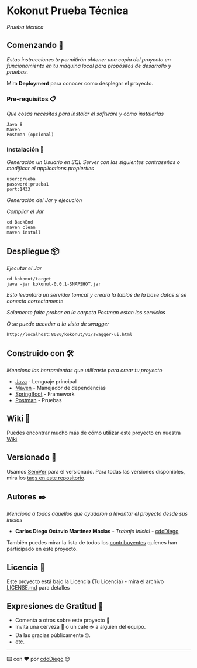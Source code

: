 # Kokonut Prueba Técnica

_Prueba técnica_

## Comenzando 🚀

_Estas instrucciones te permitirán obtener una copia del proyecto en funcionamiento en tu máquina local para propósitos de desarrollo y pruebas._

Mira **Deployment** para conocer como desplegar el proyecto.


### Pre-requisitos 📋

_Que cosas necesitas para instalar el software y como instalarlas_

```
Java 8
Maven
Postman (opcional)
```

### Instalación 🔧

_Generación un Usuario en SQL Server con las siguientes contraseñas o modificar el applications.propierties_

```
user:prueba
password:prueba1
port:1433
```

_Generación del Jar y ejecución_

_Compilar el Jar_

```
cd BackEnd
maven clean
maven install
```

## Despliegue 📦

_Ejecutar el Jar_

```
cd kokonut/target
java -jar kokonut-0.0.1-SNAPSHOT.jar
```

_Esto levantara un servidor tomcat y creara la tablas de la base datos si se conecta correctamente_

_Solamente falta probar en la carpeta Postman estan los servicios_

_O se puede acceder a la vista de swagger_

```
http://localhost:8080/kokonut/v1/swagger-ui.html
```

## Construido con 🛠️

_Menciona las herramientas que utilizaste para crear tu proyecto_

* [Java](https://www.java.com/es/) - Lenguaje principal
* [Maven](https://maven.apache.org/) - Manejador de dependencias
* [SpringBoot](https://spring.io/projects/spring-boot) - Framework
* [Postman](https://www.postman.com/) - Pruebas


## Wiki 📖

Puedes encontrar mucho más de cómo utilizar este proyecto en nuestra [Wiki](https://github.com/tu/proyecto/wiki)

## Versionado 📌

Usamos [SemVer](http://semver.org/) para el versionado. Para todas las versiones disponibles, mira los [tags en este repositorio](https://github.com/tu/proyecto/tags).

## Autores ✒️

_Menciona a todos aquellos que ayudaron a levantar el proyecto desde sus inicios_

* **Carlos Diego Octavio Martinez Macias** - *Trabajo Inicial* - [cdoDiego](https://diegomtzcdo.github.io/portafolio/)

También puedes mirar la lista de todos los [contribuyentes](https://github.com/your/project/contributors) quíenes han participado en este proyecto. 

## Licencia 📄

Este proyecto está bajo la Licencia (Tu Licencia) - mira el archivo [LICENSE.md](LICENSE.md) para detalles

## Expresiones de Gratitud 🎁

* Comenta a otros sobre este proyecto 📢
* Invita una cerveza 🍺 o un café ☕ a alguien del equipo. 
* Da las gracias públicamente 🤓.
* etc.



---
⌨️ con ❤️ por [cdoDiego](https://diegomtzcdo.github.io/portafolio/) 😊
